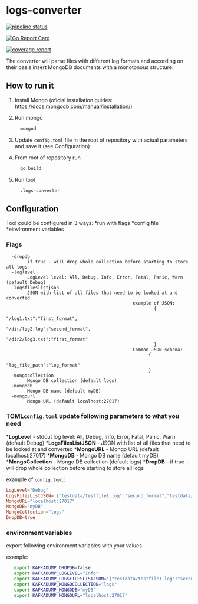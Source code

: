 # logs-converter

[![pipeline status](https://gitlab.com/oleg.balunenko/logs-converter/badges/master/pipeline.svg)](https://gitlab.com/oleg.balunenko/logs-converter/commits/master)

[![Go Report Card](https://goreportcard.com/badge/gitlab.com/oleg.balunenko/logs-converter)](https://goreportcard.com/report/gitlab.com/oleg.balunenko/logs-converter)

[![coverage report](https://gitlab.com/oleg.balunenko/logs-converter/badges/master/coverage.svg)](https://gitlab.com/oleg.balunenko/logs-converter/commits/master)

The converter will parse files with different log formats and according
on their basis insert MongoDB documents with a monotonous structure.

## How to run it

1. Install Mongo (oficial installation guides: <https://docs.mongodb.com/manual/installation/)>
2. Run mongo

    ```bash
      mongod
    ```

3. Update `config.toml` file in the root of repository with actual parameters and save it (see Configuration)
4. From root of repository run

    ```bash
      go build
    ```

5. Run tool

    ```bash
      .logs-converter
    ```

## Configuration

Tool could be configured in 3 ways:
*run with flags
*config file
*einvironment variables

### Flags

```text
  -dropdb
        if true - will drop whole collection before starting to store all logs
  -loglevel
        LogLevel level: All, Debug, Info, Error, Fatal, Panic, Warn (default Debug)
  -logsfileslistjson
        JSON with list of all files that need to be looked at and converted
                                                example of JSON:
                                                        {
                                                                "/log1.txt":"first_format",
                                                                "/dir/log2.log":"second_format",
                                                                "/dir2/log3.txt":"first_format"
                                                        }
                                                Common JSON schema:
                                                      {
                                                            "log_file_path":"log_format"
                                                      }
  -mongocollection
        Mongo DB collection (default logs)
  -mongodb
        Mongo DB name (default myDB)
  -mongourl
        Mongo URL (default localhost:27017)
```

### TOML`config.toml` update following parameters to what you need

***LogLevel** - stdout log level: All, Debug, Info, Error, Fatal, Panic, Warn (default Debug)
***LogsFilesListJSON** - JSON with list of all files that need to be looked at and converted
***MongoURL** - Mongo URL (default localhost:27017)
***MongoDB** - Mongo DB name (default myDB)
***MongoCollection** - Mongo DB collection (default logs)
***DropDB** - if true - will drop whole collection before starting to store all logs

example of `config.toml`:

```toml
LogLevel="Debug"
LogsFilesListJSON='{"testdata/testfile1.log":"second_format","testdata/dir1/testfile2.log":"first_format"}'
MongoURL="localhost:27017"
MongoDB="myDB"
MongoCollection="logs"
DropDB=true
```

### environment variables

export following environment variables with your values

example:

```bash
   export KAFKADUMP_DROPDB=false
   export KAFKADUMP_LOGLEVEL="Info"
   export KAFKADUMP_LOGSFILESLISTJSON='{"testdata/testfile1.log":"second_format","testdata/dir1/testfile2.log":"first_format"}'
   export KAFKADUMP_MONGOCOLLECTION="logs"
   export KAFKADUMP_MONGODB="myDB"
   export KAFKADUMP_MONGOURL="localhost:27017"
```
